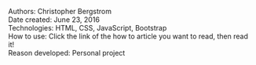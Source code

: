 Authors: Christopher Bergstrom<br>
Date created: June 23, 2016<br>
Technologies: HTML, CSS, JavaScript, Bootstrap<br>
How to use: Click the link of the how to article you want to read, then read it!<br>
Reason developed: Personal project

